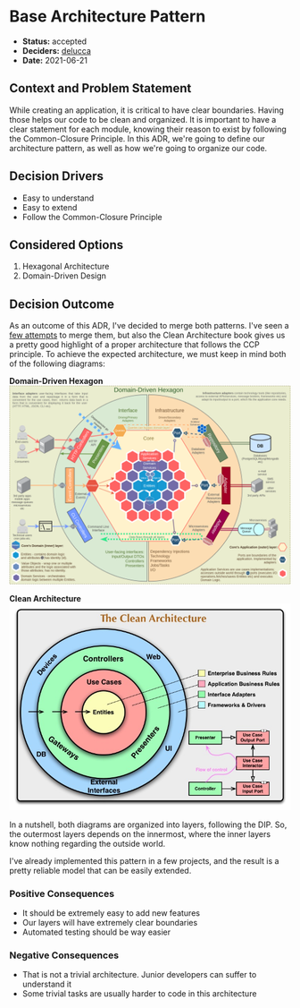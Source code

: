 # Base Architecture Pattern

* **Status:** accepted
* **Deciders:** [delucca](https://github.com/delucca/)
* **Date:** 2021-06-21

## Context and Problem Statement

While creating an application, it is critical to have clear boundaries. Having those helps our code to be clean and organized. It is important to have a clear statement for each module, knowing their reason to exist by following the Common-Closure Principle. In this ADR, we're going to define our architecture pattern, as well as how we're going to organize our code.

## Decision Drivers <!-- optional -->

* Easy to understand
* Easy to extend
* Follow the Common-Closure Principle

## Considered Options

1. Hexagonal Architecture
2. Domain-Driven Design

## Decision Outcome

As an outcome of this ADR, I've decided to merge both patterns. I've seen a [few attempts](https://github.com/Sairyss/domain-driven-hexagon) to merge them, but also the Clean Architecture book gives us a pretty good highlight of a proper architecture that follows the CCP principle. To achieve the expected architecture, we must keep in mind both of the following diagrams:

**Domain-Driven Hexagon**
![DD Hexagon Diagram](./assets/images/0002-domain-driven-hexagon-architecture.png)

**Clean Architecture**
![Clean Architecture Diagram](./assets/images/0002-clean-architecture.jpg)

In a nutshell, both diagrams are organized into layers, following the DIP. So, the outermost layers depends on the innermost, where the inner layers know nothing regarding the outside world.

I've already implemented this pattern in a few projects, and the result is a pretty reliable model that can be easily extended.

### Positive Consequences <!-- optional -->

* It should be extremely easy to add new features
* Our layers will have extremely clear boundaries
* Automated testing should be way easier

### Negative Consequences <!-- optional -->

* That is not a trivial architecture. Junior developers can suffer to understand it
* Some trivial tasks are usually harder to code in this architecture

